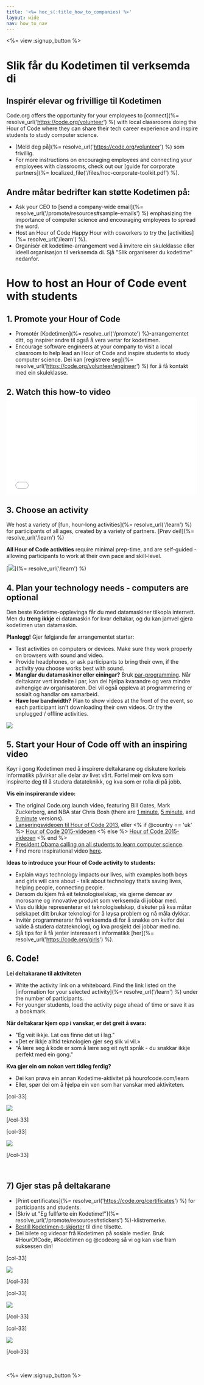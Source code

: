 ```yaml
---
title: '<%= hoc_s(:title_how_to_companies) %>'
layout: wide
nav: how_to_nav
---
```

<%= view :signup_button %>

# Slik får du Kodetimen til verksemda di

## Inspirér elevar og frivillige til Kodetimen

Code.org offers the opportunity for your employees to [connect](%= resolve_url('https://code.org/volunteer') %) with local classrooms doing the Hour of Code where they can share their tech career experience and inspire students to study computer science.

- [Meld deg på](%= resolve_url('https://code.org/volunteer') %) som frivillig.
- For more instructions on encouraging employees and connecting your employees with classrooms, check out our [guide for corporate partners](%= localized_file('/files/hoc-corporate-toolkit.pdf') %).

## Andre måtar bedrifter kan støtte Kodetimen på:

- Ask your CEO to [send a company-wide email](%= resolve_url('/promote/resources#sample-emails') %) emphasizing the importance of computer science and encouraging employees to spread the word. 
- Host an Hour of Code Happy Hour with coworkers to try the [activities](%= resolve_url('/learn') %).
- Organisér eit kodetime-arrangement ved å invitere ein skuleklasse eller ideell organisasjon til verksemda di. Sjå "Slik organiserer du kodetime" nedanfor.

# How to host an Hour of Code event with students

## 1. Promote your Hour of Code

- Promotér [Kodetimen](%= resolve_url('/promote') %)-arrangementet ditt, og inspirer andre til også å vera vertar for kodetimen.
- Encourage software engineers at your company to visit a local classroom to help lead an Hour of Code and inspire students to study computer science. Dei kan [registrere seg](%= resolve_url('https://code.org/volunteer/engineer') %) for å få kontakt med ein skuleklasse.

## 2. Watch this how-to video <iframe width="500" height="255" src="//www.youtube.com/embed/SrnvvWDm73k" frameborder="0" allowfullscreen mark="crwd-mark"></iframe> 

## 3. Choose an activity

We host a variety of [fun, hour-long activities](%= resolve_url('/learn') %) for participants of all ages, created by a variety of partners. [Prøv dei!](%= resolve_url('/learn') %)

**All Hour of Code activities** require minimal prep-time, and are self-guided - allowing participants to work at their own pace and skill-level.

[![](/images/fit-700/tutorials.png)](%= resolve_url('/learn') %)

## 4. Plan your technology needs - computers are optional

Den beste Kodetime-opplevinga får du med datamaskiner tilkopla internett. Men du **treng ikkje** ei datamaskin for kvar deltakar, og du kan jamvel gjera kodetimen utan datamaskin.

**Planlegg!** Gjer følgjande før arrangementet startar:

- Test activities on computers or devices. Make sure they work properly on browsers with sound and video.
- Provide headphones, or ask participants to bring their own, if the activity you choose works best with sound.
- **Manglar du datamaskiner eller einingar?** Bruk [par-programming](https://www.youtube.com/watch?v=vgkahOzFH2Q). Når deltakarar vert inndelte i par, kan dei hjelpa kvarandre og vera mindre avhengige av organisatoren. Dei vil også oppleva at programmering er sosialt og handlar om samarbeid.
- **Have low bandwidth?** Plan to show videos at the front of the event, so each participant isn't downloading their own videos. Or try the unplugged / offline activities.

<img src="/images/fit-350/group_ipad.jpg" />

## 5. Start your Hour of Code off with an inspiring video

Køyr i gong Kodetimen med å inspirere deltakarane og diskutere korleis informatikk påvirkar alle delar av livet vårt. Fortel meir om kva som inspirerte deg til å studera datateknikk, og kva som er rolla di på jobb.

**Vis ein inspirerande video:**

- The original Code.org launch video, featuring Bill Gates, Mark Zuckerberg, and NBA star Chris Bosh (there are [1 minute](https://www.youtube.com/watch?v=qYZF6oIZtfc), [5 minute](https://www.youtube.com/watch?v=nKIu9yen5nc), and [9 minute](https://www.youtube.com/watch?v=dU1xS07N-FA) versions).
- [Lanseringsvideoen til Hour of Code 2013](https://www.youtube.com/watch?v=FC5FbmsH4fw), eller <% if @country == 'uk' %> [Hour of Code 2015-videoen](https://www.youtube.com/watch?v=7L97YMYqLHc) <% else %> [Hour of Code 2015-videoen](https://www.youtube.com/watch?v=7L97YMYqLHc) <% end %>
- [President Obama calling on all students to learn computer science](https://www.youtube.com/watch?v=6XvmhE1J9PY).
- Find more inspirational video [here](https://www.youtube.com/playlist?list=PLzdnOPI1iJNfpD8i4Sx7U0y2MccnrNZuP).

**Ideas to introduce your Hour of Code activity to students:**

- Explain ways technology impacts our lives, with examples both boys and girls will care about - talk about technology that’s saving lives, helping people, connecting people. 
- Dersom du kjem frå eit teknologiselskap, vis gjerne demoar av morosame og innovative produkt som verksemda di jobbar med.
- Viss du ikkje representerar eit teknologiselskap, diskuter på kva måtar selskapet ditt brukar teknologi for å løysa problem og nå måla dykkar.
- Invitér programmerarar frå verksemda di for å snakke om kvifor dei valde å studera datateknologi, og kva prosjekt dei jobbar med no.
- Sjå tips for å få jenter interessert i informatikk [her](%= resolve_url('https://code.org/girls') %).

## 6. Code!

**Lei deltakarane til aktiviteten**

- Write the activity link on a whiteboard. Find the link listed on the [information for your selected activity](%= resolve_url('/learn') %) under the number of participants.
- For younger students, load the activity page ahead of time or save it as a bookmark.

**Når deltakarar kjem opp i vanskar, er det greit å svara:**

- "Eg veit ikkje. Lat oss finne det ut i lag."
- «Det er ikkje alltid teknologien gjer seg slik vi vil.»
- "Å lære seg å kode er som å lære seg eit nytt språk - du snakkar ikkje perfekt med ein gong."

**Kva gjer ein om nokon vert tidleg ferdig?**

- Dei kan prøva ein annan Kodetime-aktivitet på hourofcode.com/learn
- Eller, spør dei om å hjelpa ein ven som har vanskar med aktiviteten.

[col-33]

![](/images/fit-250/highschoolgirls.jpeg)

[/col-33]

[col-33]

![](/images/fit-300/group_ar.jpg)

[/col-33]

<p style="clear:both">&nbsp;</p>

## 7) Gjer stas på deltakarane

- [Print certificates](%= resolve_url('https://code.org/certificates') %) for participants and students.
- [Skriv ut "Eg fullførte ein Kodetime!"](%= resolve_url('/promote/resources#stickers') %)-klistremerke.
- [Bestill Kodetimen-t-skjorter](http://blog.code.org/post/132608499493/hour-of-code-shirts-and-more) til dine tilsette.
- Del bilete og videoar frå Kodetimen på sosiale medier. Bruk #HourOfCode, #Kodetimen og @codeorg så vi og kan vise fram suksessen din!

[col-33]

![](/images/fit-250/celebrate2.jpeg)

[/col-33]

[col-33]

![](/images/fit-260/highlight-certificates.jpg)

[/col-33]

[col-33]

![](/images/fit-300/boy-certificate.jpg)

[/col-33]

<p style="clear:both">&nbsp;</p>

<%= view :signup_button %>